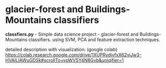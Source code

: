 # glacier-forest and Buildings-Mountains classifiers

**classfiers.py** - Simple data science project - glacier-forest and Buildings-Mountains classifiers. using SVM, PCA and feature extraction techniques.

detailed description with visualization: (google colab) https://colab.research.google.com/drive/1XUPRydjvfxX62viJw3-HVAILIAWuGDSk#scrollTo=vpWVSY4N8Gvb&uniqifier=1
